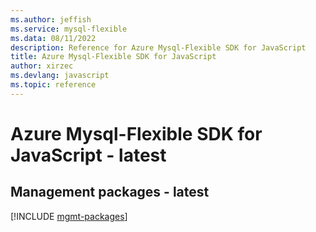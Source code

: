 ```yaml
---
ms.author: jeffish
ms.service: mysql-flexible
ms.data: 08/11/2022
description: Reference for Azure Mysql-Flexible SDK for JavaScript
title: Azure Mysql-Flexible SDK for JavaScript
author: xirzec
ms.devlang: javascript
ms.topic: reference
---
```

# Azure Mysql-Flexible SDK for JavaScript - latest

## Management packages - latest
[!INCLUDE [mgmt-packages](mysql-flexible-mgmt-index.md)]